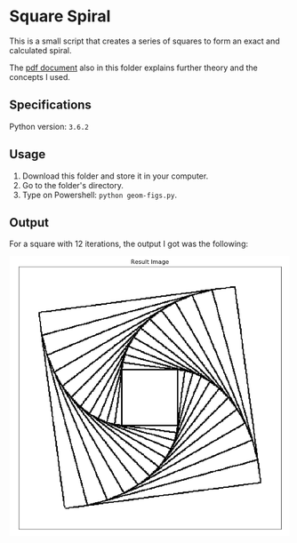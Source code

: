 # Square Spiral

This is a small script that creates a series of squares to form an exact and calculated spiral.<br />

The [pdf document](https://github.com/the-other-mariana/code-journal/blob/master/square-spiral/CJ06_SquareSpiral.pdf) also in this folder explains further theory and the concepts I used.<br />

## Specifications

Python version: `3.6.2` <br />

## Usage

1. Download this folder and store it in your computer.
2. Go to the folder's directory.
3. Type on Powershell: `python geom-figs.py`.

## Output

For a square with 12 iterations, the output I got was the following: <br />

![alt text](https://github.com/the-other-mariana/code-journal/blob/master/square-spiral/results/square01.png?raw=true) <br />